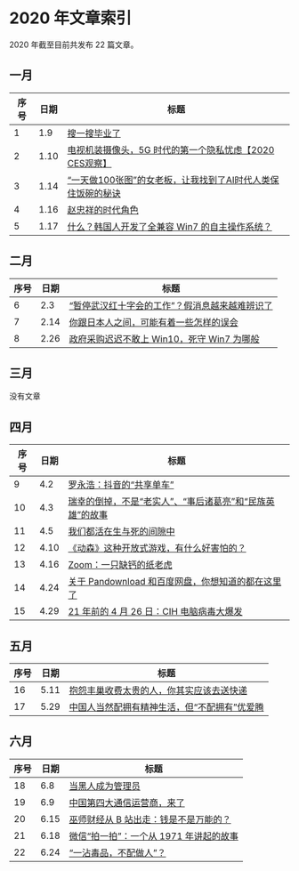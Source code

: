 # 2020 年文章索引

2020 年截至目前共发布 22 篇文章。

## 一月

| 序号 | 日期 | 标题                                                         |
| ---- | ---- | ------------------------------------------------------------ |
| 1    | 1.9  | [搜一搜毕业了](/2020/0109)                                   |
| 2    | 1.10 | [电视机装摄像头，5G 时代的第一个隐私忧虑【2020 CES观察】](/2020/0110) |
| 3    | 1.14 | [“一天做100张图”的女老板，让我找到了AI时代人类保住饭碗的秘诀](/2020/0114) |
| 4    | 1.16 | [赵忠祥的时代角色](/2020/0116)                               |
| 5    | 1.17 | [什么？韩国人开发了全兼容 Win7 的自主操作系统？](/2020/0117) |

## 二月

| 序号 | 日期 | 标题                                                         |
| ---- | ---- | ------------------------------------------------------------ |
| 6    | 2.3  | [“暂停武汉红十字会的工作”？假消息越来越难辨识了](/2020/0203) |
| 7    | 2.14 | [你跟日本人之间，可能有着一些怎样的误会](/2020/0214)         |
| 8    | 2.26 | [政府采购迟迟不敢上 Win10，死守 Win7 为哪般](/2020/0226)     |

## 三月

没有文章

## 四月

| 序号 | 日期 | 标题                                                         |
| ---- | ---- | ------------------------------------------------------------ |
| 9    | 4.2  | [罗永浩：抖音的“共享单车”](/2020/0402)                       |
| 10   | 4.3  | [瑞幸的倒掉，不是“老实人”、“事后诸葛亮”和“民族英雄”的故事](/2020/0403) |
| 11   | 4.5  | [我们都活在生与死的间隙中](/2020/0405)                       |
| 12   | 4.10 | [《动森》这种开放式游戏，有什么好害怕的？](/2020/0410)       |
| 13   | 4.16 | [Zoom：一只缺钙的纸老虎](/2020/0416)                         |
| 14   | 4.24 | [关于 Pandownload 和百度网盘，你想知道的都在这里了](/2020/0424) |
| 15   | 4.29 | [21 年前的 4 月 26 日：CIH 电脑病毒大爆发](/2020/0429)       |

## 五月

| 序号 | 日期 | 标题                                                       |
| ---- | ---- | ---------------------------------------------------------- |
| 16   | 5.11 | [抱怨丰巢收费太贵的人，你其实应该去送快递](/2020/0511)     |
| 17   | 5.29 | [中国人当然配拥有精神生活，但“不配拥有”优爱腾](/2020/0529) |

## 六月

| 序号 | 日期 | 标题                                                 |
| ---- | ---- | ---------------------------------------------------- |
| 18   | 6.8  | [当黑人成为管理员](/2020/0608)                       |
| 19   | 6.9  | [中国第四大通信运营商，来了](/2020/0609)             |
| 20   | 6.15 | [巫师财经从 B 站出走：钱是不是万能的？](/2020/0615)  |
| 21   | 6.18 | [微信“拍一拍”：一个从 1971 年讲起的故事](/2020/0618) |
| 22   | 6.24 | [“一沾毒品，不配做人”？](/2020/0624)                 |